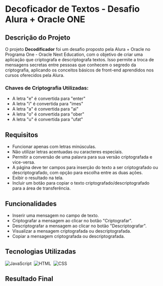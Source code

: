 # Decoficador de Textos - Desafio Alura + Oracle ONE

## Descrição do Projeto

O projeto <strong>Decodificador</strong> foi um desafio proposto pela Alura + Oracle no Programa One - Oracle Next Education, com o objetivo de criar uma aplicação que criptografa e descriptografa textos. Isso permite a troca de mensagens secretas entre pessoas que conhecem o segredo da criptografia, aplicando os conceitos básicos de front-end aprendidos nos cursos oferecidos pela Alura.

### Chaves de Criptografia Utilizadas:
- A letra "e" é convertida para "enter"
- A letra "i" é convertida para "imes"
- A letra "a" é convertida para "ai"
- A letra "o" é convertida para "ober"
- A letra "u" é convertida para "ufat"

## Requisitos

- Funcionar apenas com letras minúsculas.
- Não utilizar letras acentuadas ou caracteres especiais.
- Permitir a conversão de uma palavra para sua versão criptografada e vice-versa.
- A página deve ter campos para inserção do texto a ser criptografado ou descriptografado, com opção para escolha entre as duas ações.
- Exibir o resultado na tela.
- Incluir um botão para copiar o texto criptografado/descriptografado para a área de transferência.

## Funcionalidades

- Inserir uma mensagem no campo de texto.
- Criptografar a mensagem ao clicar no botão "Criptografar".
- Descriptografar a mensagem ao clicar no botão "Descriptografar".
- Visualizar a mensagem criptografada ou descriptografada.
- Copiar a mensagem criptografada ou descriptografada.

## Tecnologias Utilizadas
![JavaScript](https://img.shields.io/badge/JavaScript-F7DF1E?style=for-the-badge&logo=javascript&logoColor=black)&nbsp;
![HTML](https://img.shields.io/badge/HTML5-E34F26?style=for-the-badge&logo=html5&logoColor=white)&nbsp;
![CSS](https://img.shields.io/badge/CSS3-1572B6?style=for-the-badge&logo=css3&logoColor=white)&nbsp;

## Resultado Final



